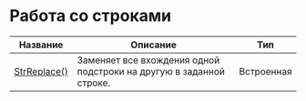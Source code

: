 # Работа со строками

| Название | Описание | Тип |
| --- | --- | --- |
| [StrReplace\(\)](/Code/Functions/WorkWithStrings/StrReplace.md) | Заменяет все вхождения одной подстроки на другую в заданной строке. | Встроенная |



